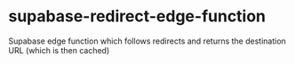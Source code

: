 # supabase-redirect-edge-function

Supabase edge function which follows redirects and returns the destination URL (which is then cached)
